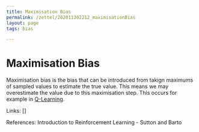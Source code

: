 ```yaml
---
title: Maximisation Bias
permalink: /zettel/202011302212_maximisationBias
layout: page
tags: bias

---
```

# Maximisation Bias

Maximisation bias is the bias that can be introduced from takign 
maximums of sampled values to estimate the true value. This means 
we may overestimate the value due to this maximisation step. This 
occurs for example in [Q-Learning](202011302128_qLearning).

Links: []

References: Introduction to Reinforcement Learning - Sutton and Barto

